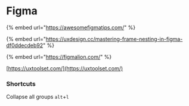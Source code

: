 # Figma

{% embed url="https://awesomefigmatips.com/" %}

{% embed url="https://uxdesign.cc/mastering-frame-nesting-in-figma-df0ddecdeb92" %}

{% embed url="https://figmalion.com/" %}

[https://uxtoolset.com/](https://uxtoolset.com/)

### Shortcuts

Collapse all groups `alt`+`l`

